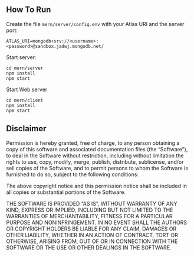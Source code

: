 ## How To Run
Create the file `mern/server/config.env` with your Atlas URI and the server port:
```
ATLAS_URI=mongodb+srv://<username>:<password>@sandbox.jadwj.mongodb.net/
```

Start server:
```
cd mern/server
npm install
npm start
```

Start Web server
```
cd mern/client
npm install
npm start
```

## Disclaimer

Permission is hereby granted, free of charge, to any person obtaining a copy of this software and associated documentation files (the “Software”), to deal in the Software without restriction, including without limitation the rights to use, copy, modify, merge, publish, distribute, sublicense, and/or sell copies of the Software, and to permit persons to whom the Software is furnished to do so, subject to the following conditions:

The above copyright notice and this permission notice shall be included in all copies or substantial portions of the Software.

THE SOFTWARE IS PROVIDED “AS IS”, WITHOUT WARRANTY OF ANY KIND, EXPRESS OR IMPLIED, INCLUDING BUT NOT LIMITED TO THE WARRANTIES OF MERCHANTABILITY, FITNESS FOR A PARTICULAR PURPOSE AND NONINFRINGEMENT. IN NO EVENT SHALL THE AUTHORS OR COPYRIGHT HOLDERS BE LIABLE FOR ANY CLAIM, DAMAGES OR OTHER LIABILITY, WHETHER IN AN ACTION OF CONTRACT, TORT OR OTHERWISE, ARISING FROM, OUT OF OR IN CONNECTION WITH THE SOFTWARE OR THE USE OR OTHER DEALINGS IN THE SOFTWARE.

